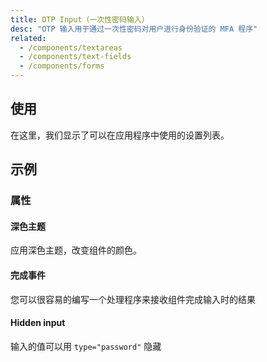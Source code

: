 ```yaml
---
title: OTP Input（一次性密码输入）
desc: "OTP 输入用于通过一次性密码对用户进行身份验证的 MFA 程序"
related:
  - /components/textareas
  - /components/text-fields
  - /components/forms
---
```


## 使用

在这里，我们显示了可以在应用程序中使用的设置列表。

<otp-input-usage></otp-input-usage>

## 示例

### 属性

#### 深色主题

应用深色主题，改变组件的颜色。

<masa-example file="Examples.components.otp_input.DarkTheme"></masa-example>

#### 完成事件

您可以很容易的编写一个处理程序来接收组件完成输入时的结果

<masa-example file="Examples.components.otp_input.FinishEvent"></masa-example>

#### Hidden input

输入的值可以用 `type="password"` 隐藏

<masa-example file="Examples.components.otp_input.HiddenInput"></masa-example>
